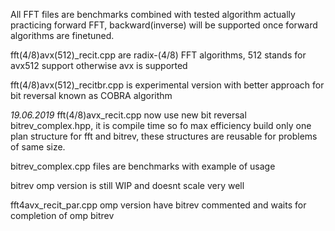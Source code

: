 All FFT files are benchmarks combined with tested algorithm actually practicing forward FFT, backward(inverse) will be supported once forward algorithms are finetuned.

fft(4/8)avx(512)_recit.cpp are radix-(4/8) FFT algorithms, 512 stands for avx512 support otherwise avx is supported

fft(4/8)avx(512)_recitbr.cpp is experimental version with better approach for bit reversal known as COBRA algorithm

*19.06.2019*
fft(4/8)avx_recit.cpp now use new bit reversal bitrev_complex.hpp, it is compile time so fo max efficiency build only one plan structure for fft and bitrev, these structures are reusable for problems of same size.

bitrev_complex.cpp files are benchmarks with example of usage

bitrev omp version is still WIP and doesnt scale very well

fft4avx_recit_par.cpp omp version have bitrev commented and waits for completion of omp bitrev


